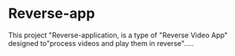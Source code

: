 # Reverse-app
This project "Reverse-application, is a type of "Reverse Video App" designed to"process videos and play them in reverse".....
